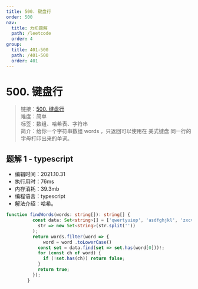 ```yaml
---
title: 500. 键盘行
order: 500
nav:
  title: 力扣题解
  path: /leetcode
  order: 4
group:
  title: 401-500
  path: /401-500
  order: 401
---
```


# 500. 键盘行
    
> 链接：[500. 键盘行](https://leetcode-cn.com/problems/keyboard-row/)  
> 难度：简单  
> 标签：数组、哈希表、字符串  
> 简介：给你一个字符串数组 words ，只返回可以使用在 美式键盘 同一行的字母打印出来的单词。
      
## 题解 1 - typescript
- 编辑时间：2021.10.31
- 执行用时：76ms
- 内存消耗：39.3mb
- 编程语言：typescript
- 解法介绍：哈希。
```typescript
function findWords(words: string[]): string[] {
          const data: Set<string>[] = ['qwertyuiop', 'asdfghjkl', 'zxcvbnm'].map(
            str => new Set<string>(str.split(''))
          );
          return words.filter(word => {
              word = word .toLowerCase()
            const set = data.find(set => set.has(word[0]))!;
            for (const ch of word) {
              if (!set.has(ch)) return false;
            }
            return true;
          });
        }
        
```

      